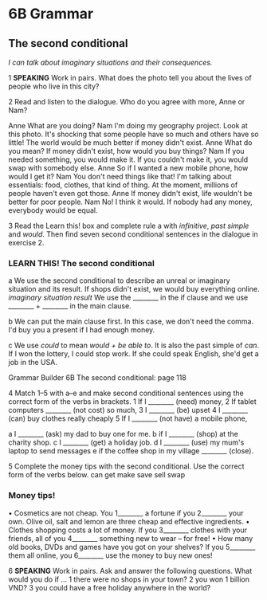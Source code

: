 # 6B Grammar

## The second conditional
*I can talk about imaginary situations and their consequences.*

1 **SPEAKING** Work in pairs. What does the photo tell you about the lives of people who live in this city?

2 Read and listen to the dialogue. Who do you agree with more, Anne or Nam?

Anne What are you doing?
Nam I'm doing my geography project. Look at this photo. It's shocking that some people have so much and others have so little! The world would be much better if money didn't exist.
Anne What do you mean? If money didn't exist, how would you buy things?
Nam If you needed something, you would make it. If you couldn't make it, you would swap with somebody else.
Anne So if I wanted a new mobile phone, how would I get it?
Nam You don't need things like that! I'm talking about essentials: food, clothes, that kind of thing. At the moment, millions of people haven't even got those.
Anne If money didn't exist, life wouldn't be better for poor people.
Nam No! I think it would. If nobody had any money, everybody would be equal.

3 Read the Learn this! box and complete rule a with *infinitive*, *past simple* and *would*. Then find seven second conditional sentences in the dialogue in exercise 2.

### LEARN THIS! The second conditional
a We use the second conditional to describe an unreal or imaginary situation and its result.
If shops didn't exist, we would buy everything online.
*imaginary situation* *result*
We use the ________ in the if clause and we use ________ + ________ in the main clause.

b We can put the main clause first. In this case, we don't need the comma.
I'd buy you a present if I had enough money.

c We use *could* to mean *would + be able to*. It is also the past simple of *can*.
If I won the lottery, I could stop work.
If she could speak English, she'd get a job in the USA.

Grammar Builder 6B The second conditional: page 118

4 Match 1–5 with a–e and make second conditional sentences using the correct form of the verbs in brackets.
1 If I ________ (need) money,
2 If tablet computers ________ (not cost) so much,
3 I ________ (be) upset
4 I ________ (can) buy clothes really cheaply
5 If I ________ (not have) a mobile phone,

a I ________ (ask) my dad to buy one for me.
b if I ________ (shop) at the charity shop.
c I ________ (get) a holiday job.
d I ________ (use) my mum's laptop to send messages
e if the coffee shop in my village ________ (close).

5 Complete the money tips with the second conditional. Use the correct form of the verbs below.
can  get  make  save  sell  swap

### Money tips!
• Cosmetics are not cheap. You 1________ a fortune if you 2________ your own. Olive oil, salt and lemon are three cheap and effective ingredients.
• Clothes shopping costs a lot of money. If you 3________ clothes with your friends, all of you 4________ something new to wear – for free!
• How many old books, DVDs and games have you got on your shelves? If you 5________ them all online, you 6________ use the money to buy new ones!

6 **SPEAKING** Work in pairs. Ask and answer the following questions.
What would you do if ...
1 there were no shops in your town?
2 you won 1 billion VND?
3 you could have a free holiday anywhere in the world?
